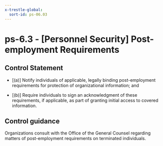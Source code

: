 ```yaml
---
x-trestle-global:
  sort-id: ps-06.03
---
```


# ps-6.3 - \[Personnel Security\] Post-employment Requirements

## Control Statement

- \[(a)\] Notify individuals of applicable, legally binding post-employment requirements for protection of organizational information; and

- \[(b)\] Require individuals to sign an acknowledgment of these requirements, if applicable, as part of granting initial access to covered information.

## Control guidance

Organizations consult with the Office of the General Counsel regarding matters of post-employment requirements on terminated individuals.
